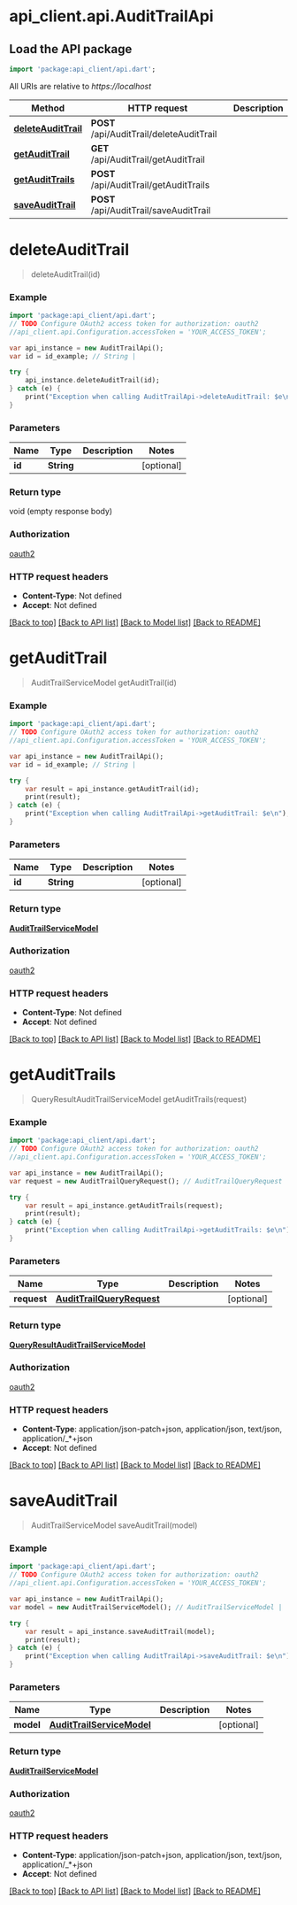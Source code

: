 # api_client.api.AuditTrailApi

## Load the API package
```dart
import 'package:api_client/api.dart';
```

All URIs are relative to *https://localhost*

Method | HTTP request | Description
------------- | ------------- | -------------
[**deleteAuditTrail**](AuditTrailApi.md#deleteAuditTrail) | **POST** /api/AuditTrail/deleteAuditTrail | 
[**getAuditTrail**](AuditTrailApi.md#getAuditTrail) | **GET** /api/AuditTrail/getAuditTrail | 
[**getAuditTrails**](AuditTrailApi.md#getAuditTrails) | **POST** /api/AuditTrail/getAuditTrails | 
[**saveAuditTrail**](AuditTrailApi.md#saveAuditTrail) | **POST** /api/AuditTrail/saveAuditTrail | 


# **deleteAuditTrail**
> deleteAuditTrail(id)



### Example 
```dart
import 'package:api_client/api.dart';
// TODO Configure OAuth2 access token for authorization: oauth2
//api_client.api.Configuration.accessToken = 'YOUR_ACCESS_TOKEN';

var api_instance = new AuditTrailApi();
var id = id_example; // String | 

try { 
    api_instance.deleteAuditTrail(id);
} catch (e) {
    print("Exception when calling AuditTrailApi->deleteAuditTrail: $e\n");
}
```

### Parameters

Name | Type | Description  | Notes
------------- | ------------- | ------------- | -------------
 **id** | **String**|  | [optional] 

### Return type

void (empty response body)

### Authorization

[oauth2](../README.md#oauth2)

### HTTP request headers

 - **Content-Type**: Not defined
 - **Accept**: Not defined

[[Back to top]](#) [[Back to API list]](../README.md#documentation-for-api-endpoints) [[Back to Model list]](../README.md#documentation-for-models) [[Back to README]](../README.md)

# **getAuditTrail**
> AuditTrailServiceModel getAuditTrail(id)



### Example 
```dart
import 'package:api_client/api.dart';
// TODO Configure OAuth2 access token for authorization: oauth2
//api_client.api.Configuration.accessToken = 'YOUR_ACCESS_TOKEN';

var api_instance = new AuditTrailApi();
var id = id_example; // String | 

try { 
    var result = api_instance.getAuditTrail(id);
    print(result);
} catch (e) {
    print("Exception when calling AuditTrailApi->getAuditTrail: $e\n");
}
```

### Parameters

Name | Type | Description  | Notes
------------- | ------------- | ------------- | -------------
 **id** | **String**|  | [optional] 

### Return type

[**AuditTrailServiceModel**](AuditTrailServiceModel.md)

### Authorization

[oauth2](../README.md#oauth2)

### HTTP request headers

 - **Content-Type**: Not defined
 - **Accept**: Not defined

[[Back to top]](#) [[Back to API list]](../README.md#documentation-for-api-endpoints) [[Back to Model list]](../README.md#documentation-for-models) [[Back to README]](../README.md)

# **getAuditTrails**
> QueryResultAuditTrailServiceModel getAuditTrails(request)



### Example 
```dart
import 'package:api_client/api.dart';
// TODO Configure OAuth2 access token for authorization: oauth2
//api_client.api.Configuration.accessToken = 'YOUR_ACCESS_TOKEN';

var api_instance = new AuditTrailApi();
var request = new AuditTrailQueryRequest(); // AuditTrailQueryRequest | 

try { 
    var result = api_instance.getAuditTrails(request);
    print(result);
} catch (e) {
    print("Exception when calling AuditTrailApi->getAuditTrails: $e\n");
}
```

### Parameters

Name | Type | Description  | Notes
------------- | ------------- | ------------- | -------------
 **request** | [**AuditTrailQueryRequest**](AuditTrailQueryRequest.md)|  | [optional] 

### Return type

[**QueryResultAuditTrailServiceModel**](QueryResultAuditTrailServiceModel.md)

### Authorization

[oauth2](../README.md#oauth2)

### HTTP request headers

 - **Content-Type**: application/json-patch+json, application/json, text/json, application/_*+json
 - **Accept**: Not defined

[[Back to top]](#) [[Back to API list]](../README.md#documentation-for-api-endpoints) [[Back to Model list]](../README.md#documentation-for-models) [[Back to README]](../README.md)

# **saveAuditTrail**
> AuditTrailServiceModel saveAuditTrail(model)



### Example 
```dart
import 'package:api_client/api.dart';
// TODO Configure OAuth2 access token for authorization: oauth2
//api_client.api.Configuration.accessToken = 'YOUR_ACCESS_TOKEN';

var api_instance = new AuditTrailApi();
var model = new AuditTrailServiceModel(); // AuditTrailServiceModel | 

try { 
    var result = api_instance.saveAuditTrail(model);
    print(result);
} catch (e) {
    print("Exception when calling AuditTrailApi->saveAuditTrail: $e\n");
}
```

### Parameters

Name | Type | Description  | Notes
------------- | ------------- | ------------- | -------------
 **model** | [**AuditTrailServiceModel**](AuditTrailServiceModel.md)|  | [optional] 

### Return type

[**AuditTrailServiceModel**](AuditTrailServiceModel.md)

### Authorization

[oauth2](../README.md#oauth2)

### HTTP request headers

 - **Content-Type**: application/json-patch+json, application/json, text/json, application/_*+json
 - **Accept**: Not defined

[[Back to top]](#) [[Back to API list]](../README.md#documentation-for-api-endpoints) [[Back to Model list]](../README.md#documentation-for-models) [[Back to README]](../README.md)

